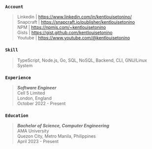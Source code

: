 ### `Account`
> Linkedin | https://www.linkedin.com/in/kentlouisetonino/ <br />
> Snapcraft | https://snapcraft.io/publisher/kentlouisetonino <br />
> NPM | https://npmjs.com/~kentlouisetonino <br />
> Gists | https://gist.github.com/kentlouisetonino <br />
> Youtube | https://www.youtube.com/@kentlouisetonino

### `Skill`
> TypeScript, Node.js, Go, SQL, NoSQL, Backend, CLI, GNU/Linux System

### `Experience`
> _**Software Engineer**_ <br />
> Cell 5 Limited <br />
> London, England <br />
> October 2022 - Present

### `Education`
> _**Bachelor of Science, Computer Engineering**_ <br />
> AMA University <br />
> Quezon City, Metro Manila, Philippines <br />
> April 2023 - Present
